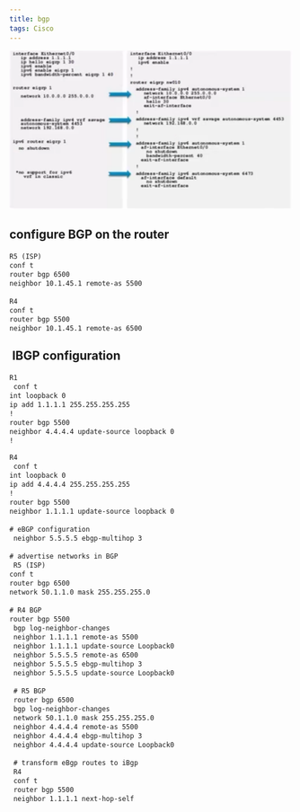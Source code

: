 ```yaml
---
title: bgp
tags: Cisco
---
```


![GNS3 config](https://github.com/ibogovic-hub/ibogovic-hub.github.io/blob/master/assets/images/cisco/eigrp-named.png)

## configure BGP on the router

```
R5 (ISP)
conf t
router bgp 6500
neighbor 10.1.45.1 remote-as 5500

R4
conf t
router bgp 5500
neighbor 10.1.45.1 remote-as 6500
```

##  IBGP configuration

```
R1
 conf t
int loopback 0
ip add 1.1.1.1 255.255.255.255
!
router bgp 5500
neighbor 4.4.4.4 update-source loopback 0
!
```

```
R4
 conf t
int loopback 0
ip add 4.4.4.4 255.255.255.255
!
router bgp 5500
neighbor 1.1.1.1 update-source loopback 0

# eBGP configuration
 neighbor 5.5.5.5 ebgp-multihop 3

# advertise networks in BGP
 R5 (ISP)
conf t
router bgp 6500
network 50.1.1.0 mask 255.255.255.0

# R4 BGP
router bgp 5500
 bgp log-neighbor-changes
 neighbor 1.1.1.1 remote-as 5500
 neighbor 1.1.1.1 update-source Loopback0
 neighbor 5.5.5.5 remote-as 6500
 neighbor 5.5.5.5 ebgp-multihop 3
 neighbor 5.5.5.5 update-source Loopback0
 
 # R5 BGP
 router bgp 6500
 bgp log-neighbor-changes
 network 50.1.1.0 mask 255.255.255.0
 neighbor 4.4.4.4 remote-as 5500
 neighbor 4.4.4.4 ebgp-multihop 3
 neighbor 4.4.4.4 update-source Loopback0
 
 # transform eBgp routes to iBgp 
 R4
 conf t
 router bgp 5500
 neighbor 1.1.1.1 next-hop-self
